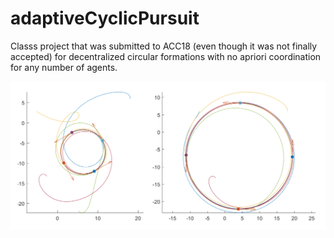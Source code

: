 # adaptiveCyclicPursuit
Classs project that was submitted to ACC18 (even though it was not finally accepted) for decentralized circular formations with no apriori coordination for any number of agents.

![Two examples of achieved circular formations](/Attachments/figure32.png)
